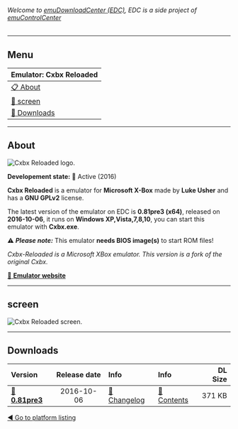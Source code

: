 ###### Welcome to [emuDownloadCenter (EDC)](https://github.com/PhoenixInteractiveNL/emuDownloadCenter/wiki/), EDC is a side project of [emuControlCenter](https://github.com/PhoenixInteractiveNL/emuControlCenter/wiki/)
***
## Menu
| **Emulator: Cxbx Reloaded** |
|:---------|
| [:clipboard: About](#about) |
| [:sunrise: screen](#screen) |
| [:floppy_disk: Downloads](#downloads) |
***
## About
![](https://github.com/PhoenixInteractiveNL/emuDownloadCenter/wiki/images_emulator/cxbxreloaded_logo_200.jpg "Cxbx Reloaded logo.")

**Developement state:** :large_blue_circle: Active (2016)

**Cxbx Reloaded** is a emulator for **Microsoft X-Box** made by **Luke Usher** and has a **GNU GPLv2** license.

The latest version of the emulator on EDC is **0.81pre3 (x64)**, released on **2016-10-06**, it runs on **Windows XP,Vista,7,8,10**, you can start this emulator with **Cxbx.exe**.

:warning: _**Please note:**_ This emulator **needs BIOS image(s)** to start ROM files!

_Cxbx-Reloaded is a Microsoft XBox emulator. This version is a fork of the original Cxbx._

[:link: **Emulator website**](https://github.com/LukeUsher/Cxbx-Reloaded)
***
## screen
![](https://raw.githubusercontent.com/PhoenixInteractiveNL/emuDownloadCenter/master/hooks/cxbxreloaded/emulator_screen_01.jpg "Cxbx Reloaded screen.")
***
## Downloads
| Version  | Release date  | Info       | Info       | DL Size    |
|:---------|:-------------:|:-----------|:-----------|-----------:|
| [:floppy_disk: **0.81pre3**](https://github.com/PhoenixInteractiveNL/edc-repo0006/raw/master/cxbxreloaded/0.81pre3.7z) | 2016-10-06 | [:page_facing_up: Changelog](https://github.com/PhoenixInteractiveNL/edc-repo0006/blob/master/cxbxreloaded/0.81pre3_changelog.txt) | [:mag_right: Contents](https://github.com/PhoenixInteractiveNL/edc-repo0006/blob/master/cxbxreloaded/0.81pre3_contents.txt) | 371 KB |

[:arrow_backward: Go to platform listing](https://github.com/PhoenixInteractiveNL/emuDownloadCenter/wiki/EDC-Platform-List)
